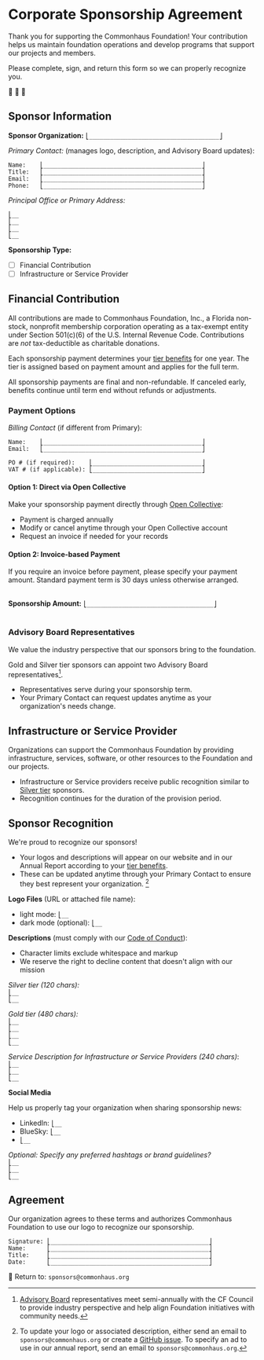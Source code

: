 # Corporate Sponsorship Agreement

Thank you for supporting the Commonhaus Foundation!
Your contribution helps us maintain foundation operations and develop programs that support our projects and members.

Please complete, sign, and return this form so we can properly recognize you.

🙏 🫶 🚀

## Sponsor Information

**Sponsor Organization:** `⎣_____________________________________⎦`  

*Primary Contact:* (manages logo, description, and Advisory Board updates):

`Name:    ⎣_____________________________________________⎦`  
`Title:   ⎣_____________________________________________⎦`  
`Email:   ⎣_____________________________________________⎦`  
`Phone:   ⎣_____________________________________________⎦`  

*Principal Office or Primary Address:*

`⎣__`  
`⎣__`  
`⎣__`  
`⎣__`  

**Sponsorship Type:**

- [ ] Financial Contribution
- [ ] Infrastructure or Service Provider

## Financial Contribution

All contributions are made to Commonhaus Foundation, Inc., a Florida non-stock, nonprofit membership corporation operating as a tax-exempt entity under Section 501(c)(6) of the U.S. Internal Revenue Code.
Contributions are *not* tax-deductible as charitable donations.

Each sponsorship payment determines your [tier benefits][] for one year.
The tier is assigned based on payment amount and applies for the full term.

All sponsorship payments are final and non-refundable.
If canceled early, benefits continue until term end without refunds or adjustments.

### Payment Options

*Billing Contact* (if different from Primary):  

`Name:    ⎣_____________________________________________⎦`  
`Email:   ⎣_____________________________________________⎦`  

`PO # (if required):    ⎣_______________________________⎦`  
`VAT # (if applicable): ⎣_______________________________⎦`  

#### Option 1: Direct via Open Collective

Make your sponsorship payment directly through [Open Collective][]:

- Payment is charged annually
- Modify or cancel anytime through your Open Collective account
- Request an invoice if needed for your records

#### Option 2: Invoice-based Payment

If you require an invoice before payment, please specify your payment amount.
Standard payment term is 30 days unless otherwise arranged.

&nbsp;  
**Sponsorship Amount:** `⎣____________________________________⎦`  
&nbsp;  

### Advisory Board Representatives

We value the industry perspective that our sponsors bring to the foundation.

Gold and Silver tier sponsors can appoint two Advisory Board representatives[^1].

- Representatives serve during your sponsorship term.
- Your Primary Contact can request updates anytime as your organization's needs change.

[^1]: [Advisory Board](https://www.commonhaus.org/bylaws/cf-advisory-board.html) representatives meet semi-annually with the CF Council to provide industry perspective and help align Foundation initiatives with community needs.

## Infrastructure or Service Provider

Organizations can support the Commonhaus Foundation by providing infrastructure, services, software, or other resources to the Foundation and our projects.

- Infrastructure or Service providers receive public recognition similar to [Silver tier][tier benefits] sponsors.
- Recognition continues for the duration of the provision period.

<!-- break -->
## Sponsor Recognition

We're proud to recognize our sponsors!

- Your logos and descriptions will appear on our website and in our Annual Report according to your [tier benefits][].
- These can be updated anytime through your Primary Contact to ensure they best represent your organization. [^update]

**Logo Files** (URL or attached file name):  

- light mode: `⎣__`  
- dark mode (optional): `⎣__`  

**Descriptions** (must comply with our [Code of Conduct][]):

- Character limits exclude whitespace and markup
- We reserve the right to decline content that doesn't align with our mission

*Silver tier (120 chars):*  
`⎣__`  
`⎣__`  

*Gold tier (480 chars):*  
`⎣__`  
`⎣__`  
`⎣__`  
`⎣__`  

*Service Description for Infrastructure or Service Providers (240 chars)*:  
`⎣__`  
`⎣__`  
`⎣__`  

**Social Media**

Help us properly tag your organization when sharing sponsorship news:

- LinkedIn: `⎣__`
- BlueSky: `⎣__`
- `⎣__`

*Optional: Specify any preferred hashtags or brand guidelines?*  
`⎣__`  
`⎣__`  
`⎣__`  

## Agreement

Our organization agrees to these terms and authorizes Commonhaus Foundation to use our logo to recognize our sponsorship.

`Signature: ⎣_____________________________________________⎦`  
`Name:      ⎣_____________________________________________⎦`  
`Title:     ⎣_____________________________________________⎦`  
`Date:      ⎣_____________________________________________⎦`  

📩 Return to: `sponsors@commonhaus.org`

[Open Collective]: https://opencollective.com/commonhaus-foundation
[Code of Conduct]: https://www.commonhaus.org/policies/code-of-conduct/
[tier benefits]: https://www.commonhaus.org/about/sponsorship.html

[^update]: To update your logo or associated description, either send an email to `sponsors@commonhaus.org` or create a [GitHub issue](https://github.com/commonhaus/commonhaus.github.io/issues/new/choose). To specify an ad to use in our annual report, send an email to `sponsors@commonhaus.org`.
